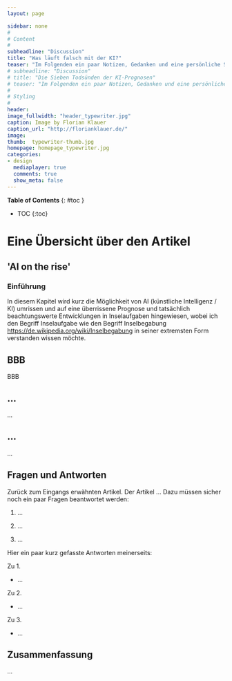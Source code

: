 ```yaml
---
layout: page

sidebar: none
#
# Content
#
subheadline: "Discussion"
title: "Was läuft falsch mit der KI?"
teaser: "Im Folgenden ein paar Notizen, Gedanken und eine persönliche Stellungsnahme zum Inhalt der Publikation von Dirk Helbing, 'What’s Wrong with AI? A Discussion Paper', SI Magazine, 2020. In diesem Artikel geht es um mögliche Prognosen, in Bezug zur künstlichen Intelligenz (KI), welche von 'KI wird uns alle umbringen.' bis 'KI wird uns alle retten.' reichen."
# subheadline: "Discussion"
# title: "Die Sieben Todsünden der KI-Prognosen"
# teaser: "Im Folgenden ein paar Notizen, Gedanken und eine persönliche Stellungsnahme zum Inhalt der Publikation von Rodney Brooks, 'The Seven Deadly Sins of AI Predictions', Technology Review, October 6, 2017, available online (2021-09-09)."
#
# Styling
#
header:
image_fullwidth: "header_typewriter.jpg"
caption: Image by Florian Klauer
caption_url: "http://florianklauer.de/"
image:
thumb:  typewriter-thumb.jpg
homepage: homepage_typewriter.jpg
categories:
- design
  mediaplayer: true
  comments: true
  show_meta: false
---
```



**Table of Contents**
{: #toc }
*  TOC
   {:toc}

# Eine Übersicht über den Artikel
## 'AI on the rise'
### Einführung
In diesem Kapitel wird kurz die Möglichkeit von AI (künstliche Intelligenz / KI) umrissen und auf eine überrissene Prognose und tatsächlich beachtungswerte Entwicklungen in Inselaufgaben hingewiesen, wobei ich den Begriff Inselaufgabe wie den Begriff Inselbegabung <https://de.wikipedia.org/wiki/Inselbegabung> in seiner extremsten Form verstanden wissen möchte.

## BBB
BBB

## ...
...

## ...
...

## Fragen und Antworten
Zurück zum Eingangs erwähnten Artikel. Der Artikel ... Dazu müssen sicher noch ein paar Fragen beantwortet werden:

1. ...

2. ...

3. ...

Hier ein paar kurz gefasste Antworten meinerseits:

Zu 1.
  + ...

Zu 2.
  + ...

Zu 3.
  + ...

## Zusammenfassung
...